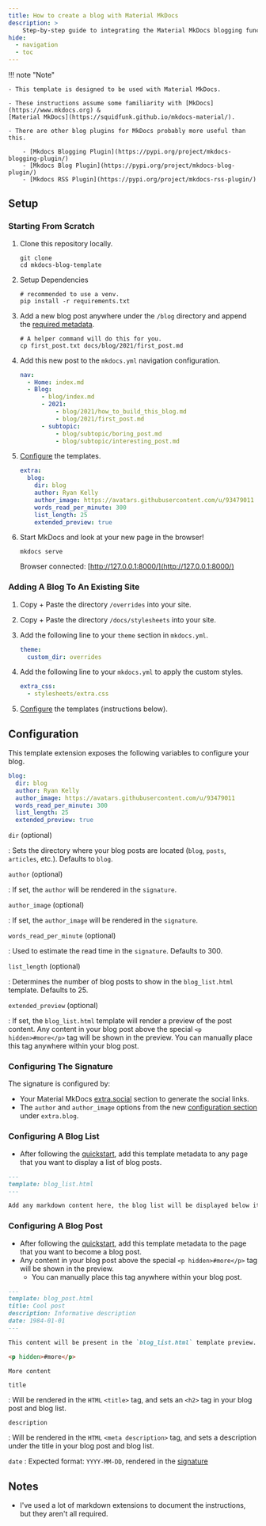 ```yaml
---
title: How to create a blog with Material MkDocs
description: >
    Step-by-step guide to integrating the Material MkDocs blogging functionality into your own website.
hide:
  - navigation
  - toc
---
```


!!! note "Note"

    - This template is designed to be used with Material MkDocs.

    - These instructions assume some familiarity with [MkDocs](https://www.mkdocs.org) & 
    [Material MkDocs](https://squidfunk.github.io/mkdocs-material/).

    - There are other blog plugins for MkDocs probably more useful than this.
    
        - [Mkdocs Blogging Plugin](https://pypi.org/project/mkdocs-blogging-plugin/)
        - [Mkdocs Blog Plugin](https://pypi.org/project/mkdocs-blog-plugin/)
        - [Mkdocs RSS Plugin](https://pypi.org/project/mkdocs-rss-plugin/)

## Setup

### Starting From Scratch

1. Clone this repository locally.

    ```shell
    git clone 
    cd mkdocs-blog-template
    ```

2. Setup Dependencies

    ```shell
    # recommended to use a venv.
    pip install -r requirements.txt
    ```

3. Add a new blog post anywhere under the `/blog` directory and append the [required metadata](#configuring-a-blog-post).

    ```shell
    # A helper command will do this for you.
    cp first_post.txt docs/blog/2021/first_post.md
    ```

4. Add this new post to the `mkdocs.yml` navigation configuration.

    ```yaml hl_lines="7"
    nav:
      - Home: index.md
      - Blog:
          - blog/index.md
          - 2021:
              - blog/2021/how_to_build_this_blog.md
              - blog/2021/first_post.md
          - subtopic:
              - blog/subtopic/boring_post.md
              - blog/subtopic/interesting_post.md
    ```

5. [Configure](#configuration) the templates.

    ```yaml hl_lines="2-10"
    extra:
      blog:
        dir: blog
        author: Ryan Kelly
        author_image: https://avatars.githubusercontent.com/u/93479011
        words_read_per_minute: 300
        list_length: 25
        extended_preview: true
    ```

7. Start MkDocs and look at your new page in the browser!

    ```shell
    mkdocs serve
    ```
    Browser connected: [http://127.0.0.1:8000/](http://127.0.0.1:8000/)

### Adding A Blog To An Existing Site

<p hidden>#more</p>

1. Copy + Paste the directory `/overrides` into your site.
2. Copy + Paste the directory `/docs/stylesheets` into your site.
3. Add the following line to your `theme` section in `mkdocs.yml`.

    ```yaml hl_lines="2"
    theme:
      custom_dir: overrides
    ```

4. Add the following line to your `mkdocs.yml` to apply the custom styles.

    ```yaml
    extra_css:
      - stylesheets/extra.css
    ```

5. [Configure](#configuration) the templates (instructions below).


## Configuration

This template extension exposes the following variables to configure your blog.

```yaml
blog:
  dir: blog
  author: Ryan Kelly
  author_image: https://avatars.githubusercontent.com/u/93479011
  words_read_per_minute: 300
  list_length: 25
  extended_preview: true
```

`dir` (optional)

:   Sets the directory where your blog posts are located (`blog`, `posts`, `articles`, etc.). Defaults to `blog`. 

`author` (optional)

:   If set, the `author` will be rendered in the `signature`.

`author_image` (optional)

:   If set, the `author_image` will be rendered in the `signature`.


`words_read_per_minute` (optional)

:   Used to estimate the read time in the `signature`. 
    Defaults to 300.

`list_length` (optional)

:   Determines the number of blog posts to show in the `blog_list.html` template.
    Defaults to 25.


`extended_preview` (optional)

:   If set, the `blog_list.html` template will render a preview of the post content.
    Any content in your blog post above the special `<p hidden>#more</p>` tag will be shown in the preview.
    You can manually place this tag anywhere within your blog post. 

### Configuring The Signature

The signature is configured by:

- Your Material MkDocs [extra.social](https://squidfunk.github.io/mkdocs-material/setup/setting-up-the-footer/#social-links) 
section to generate the social links.
- The `author` and `author_image` options from the new [configuration section](#configuration) under `extra.blog`.

### Configuring A Blog List

- After following the [quickstart](#setup),
add this template metadata to any page that you want to display a list of blog posts.

```markdown
---
template: blog_list.html
---

Add any markdown content here, the blog list will be displayed below it.
```

### Configuring A Blog Post

- After following the [quickstart](#setup), 
 add this template metadata to the page that you want to become a blog post.
- Any content in your blog post above the special `<p hidden>#more</p>` tag will be shown in the preview.
    - You can manually place this tag anywhere within your blog post. 

```markdown
---
template: blog_post.html
title: Cool post
description: Informative description
date: 1984-01-01
---

This content will be present in the `blog_list.html` template preview.

<p hidden>#more</p>

More content
```

`title`

:   Will be rendered in the `HTML` `<title>` tag, 
    and sets an `<h2>` tag in your blog post and blog list.

`description`

:   Will be rendered in the `HTML` `<meta description>` tag, 
    and sets a description under the title in your blog post and blog list.

`date`
:   Expected format: `YYYY-MM-DD`, rendered in the [signature](#blog-signature)


## Notes

- I've used a lot of markdown extensions to document the instructions, but they aren't all required.
